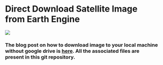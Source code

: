 # Direct Download Satellite Image from Earth Engine 

![](https://i.imgur.com/Z8DEJHh.jpg)

### The blog post on how to download image to your local machine without google drive is [here](https://amanbagrecha.github.io/post/rs_gis/how-to-save-earth-engine-image-directly-to-your-local-machine/). All the associated files are present in this git repository.
